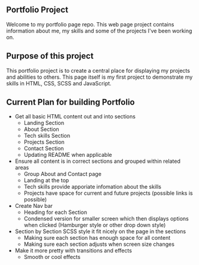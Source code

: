 ## Portfolio Project

Welcome to my portfolio page repo. This web page project contains information about me, my skills and some of the projects I've been working on.

## Purpose of this project

This portfolio project is to create a central place for displaying my projects and abilities to others. This page itself is my first project to demonstrate my skills in HTML, CSS, SCSS and JavaScript.

## Current Plan for building Portfolio

- Get all basic HTML content out and into sections
  - Landing Section
  - About Section
  - Tech skills Section
  - Projects Section
  - Contact Section
  - Updating README when applicable
- Ensure all content is in correct sections and grouped within related areas
  - Group About and Contact page
  - Landing at the top
  - Tech skills provide apporiate infomation about the skills
  - Projects have space for current and future projects (possible links is possible)
- Create Nav bar
  - Heading for each Section
  - Condensed version for smaller screen which then displays options when clicked (Hamburger style or other drop down style)
- Section by Section SCSS style it fit nicely on the page in the sections
  - Making sure each section has enough space for all content
  - Making sure each section adjusts when screen size changes
- Make it more pretty with transitions and effects
  - Smooth or cool effects
